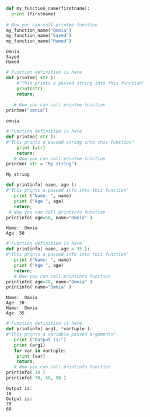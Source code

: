 ```python
def my_function_name(firstname):
  print (firstname)
  
# Now you can call printme function
my_function_name("Omnia")
my_function_name("Sayed")
my_function_name("Hamed")
```

    Omnia
    Sayed
    Hamed
    


```python
# Function definition is here
def printme( str ):
    #"This prints a passed string into this function"
    print(str)
    return;
   
   # Now you can call printme function
printme("omnia")

```

    omnia
    


```python
# Function definition is here
def printme( str ):
#"This prints a passed string into this function"
    print (str)
    return;
   # Now you can call printme function
printme( str = "My string")
```

    My string
    


```python
def printinfo( name, age ):
#"This prints a passed info into this function"
   print ("Name: ", name)
   print ("Age ", age)
   return;
 # Now you can call printinfo function
printinfo( age=50, name="Omnia" )
```

    Name:  Omnia
    Age  50
    


```python
# Function definition is here
def printinfo( name, age = 35 ):
#"This prints a passed info into this function"
   print ("Name: ", name)
   print ("Age ", age)
   return;
   # Now you can call printinfo function
printinfo( age=20, name="Omnia" )
printinfo( name="Omnia" )
```

    Name:  Omnia
    Age  20
    Name:  Omnia
    Age  35
    


```python
# Function definition is here
def printinfo( arg1, *vartuple ):
#"This prints a variable passed arguments"
   print ("Output is:")
   print (arg1)
   for var in vartuple:
    print (var)
    return;
   # Now you can call printinfo function
printinfo( 10 )
printinfo( 70, 60, 50 )
```

    Output is:
    10
    Output is:
    70
    60
    


```python

```
